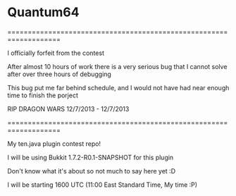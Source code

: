 Quantum64
=========


===================================================================

I officially forfeit from the contest

After almost 10 hours of work there is a very serious bug that I cannot solve after over three hours of debugging

This bug put me far behind schedule, and I would not have had near enough time to finish the porject


RIP DRAGON WARS 12/7/2013 - 12/7/2013

===================================================================


My ten.java plugin contest repo!  

I will be using Bukkit 1.7.2-R0.1-SNAPSHOT for this plugin

Don't know what it's about so not much to say here yet :D

I will be starting 1600 UTC (11:00 East Standard Time, My time :P)
